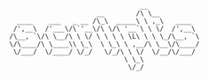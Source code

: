                                      __             
                          __        /\ \__          
      ____    ___   _ __ /\_\  _____\ \ ,_\   ____  
     /',__\  /'___\/\`'__\/\ \/\ '__`\ \ \/  /',__\ 
    /\__, `\/\ \__/\ \ \/ \ \ \ \ \L\ \ \ \_/\__, `\
    \/\____/\ \____\\ \_\  \ \_\ \ ,__/\ \__\/\____/
     \/___/  \/____/ \/_/   \/_/\ \ \/  \/__/\/___/ 
                                 \ \_\              
                                  \/_/              


